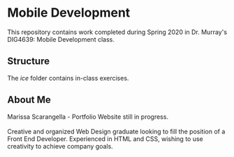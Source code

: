 # Mobile Development
This repository contains work completed during Spring 2020 in Dr. Murray's DIG4639: Mobile Development class.

## Structure
The *ice* folder contains in-class exercises. 

## About Me
Marissa Scarangella - Portfolio Website still in progress.
<br><br>Creative and organized Web Design graduate looking to fill the position of a Front End Developer. Experienced in HTML and CSS, wishing to use creativity to achieve company goals.